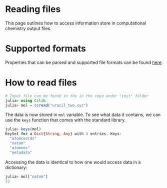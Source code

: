 # Reading files

This page outlines how to access information store in computational chemistry output files.

# Supported formats
Properties that can be parsed and supported file formats can be found [here](https://cclib.github.io/data.html#details-of-current-implementation").

# How to read files
```Julia
# Input file can be found in the in the repo under "test" folder
julia> using Cclib
julia> mol = ccread("uracil_two.xyz")
```
The data is now stored in ```mol``` variable. To see what data it contains, we can use the ```keys``` function that comes with the standard library.
```Julia
julia> keys(mol)
KeySet for a Dict{String, Any} with 4 entries. Keys:
  "atomcoords"
  "natom"
  "atomnos"
  "metadata"
```
Accessing the data is identical to how one would access data in a dictionary:
```Julia
julia> mol["natom"]
12
```